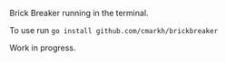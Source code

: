 Brick Breaker running in the terminal. 

To use run `go install github.com/cmarkh/brickbreaker`

Work in progress. 